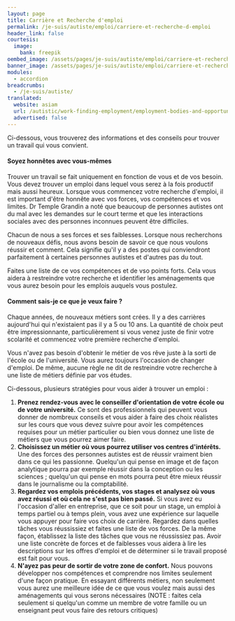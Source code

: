 ```yaml
---
layout: page
title: Carrière et Recherche d'emploi
permalink: /je-suis/autiste/emploi/carriere-et-recherche-d-emploi
header_link: false
courtesis:
  image:
    bank: freepik
oembed_image: /assets/pages/je-suis/autiste/emploi/carriere-et-recherche-d-emploi/opengraph.jpg
banner_image: /assets/pages/je-suis/autiste/emploi/carriere-et-recherche-d-emploi/banner.jpg
modules:
  - accordion
breadcrumbs:
  - /je-suis/autiste/
translated:
  website: asiam
  url: /autistic/work-finding-employment/employment-bodies-and-opportunities/
  advertised: false
---
```


Ci-dessous, vous trouverez des informations et des conseils pour trouver un travail qui vous convient.


<amp-accordion animate expand-single-section disable-session-states>
 <section expanded>
  <h4><span></span>Soyez honnêtes avec vous-mêmes</h4>
  <div>
<p>Trouver un travail se fait uniquement en fonction de vous et de vos besoin. Vous devez trouver un emploi dans lequel vous serez à la fois productif mais aussi heureux.
Lorsque vous commencez votre recherche d'emploi, il est important d'être honnête avec vos forces, vos compétences et vos limites.
Dr Temple Grandin a noté que beaucoup de personnes autistes ont du mal avec les demandes sur le court terme et que les interactions sociales avec des personnes inconnues peuvent être difficiles.</p>

<p>Chacun de nous a ses forces et ses faiblesses. Lorsque nous recherchons de nouveaux défis, nous avons besoin de savoir ce que nous voulons réussir et comment.
Cela signifie qu'il y a des postes qui conviendront parfaitement à certaines personnes autistes et d'autres pas du tout.</p>
<p>Faites une liste de ce vos compétences et de vso points forts. Cela vous aidera à restreindre votre recherche et identifier les aménagements que vous aurez besoin pour les emplois auquels vous postulez.</p>

  </div>
 </section>
 <section>
  <h4><span></span>Comment sais-je ce que je veux faire&nbsp;?</h4>
  <div>
<p>Chaque années, de nouveaux métiers sont crées. Il y a des carrières aujourd'hui qui n'existaient pas il y a 5 ou 10 ans.
La quantité de choix peut être impressionnante, particulièrement si vous venez juste de finir votre scolarité et commencez votre première recherche d'emploi.</p>

<p>Vous n'avez pas besoin d'obtenir le métier de vos rêve juste à la sorti de l'école ou de l'université. Vous aurez toujours l'occasion de changer d'emploi.
De même, aucune règle ne dit de restreindre votre recherche à une liste de métiers définie par vos études.</p>

<p>Ci-dessous, plusieurs stratégies pour vous aider à trouver un emploi&nbsp;:</p>
<ol>
 <li><strong>Prenez rendez-vous avec le conseiller d'orientation de votre école ou de votre université.</strong> Ce sont des professionnels qui peuvent vous donner de nombreux conseils et vous aider à
 faire des choix réalistes sur les cours que vous devez suivre pour avoir les compétences requises pour un métier particulier ou bien vous donnez une liste de métiers que vous pourrez aimer faire.</li>
 <li><strong>Choisissez un métier où vous pourrez utiliser vos centres d'intérêts.</strong> Une des forces des personnes autistes est de réussir vraiment bien dans ce qui les passionne. Quelqu'un qui pense en image et de façon analytique pourra par exemple
réussir dans la conception ou les sciences&nbsp;; quelqu'un qui pense en mots pourra peut être mieux réussir dans le journalisme ou la comptabilité.</li>
 <li><strong>Regardez vos emplois précédents, vos stages et analysez où vous avez réussi et où cela ne s'est pas bien passé.</strong> Si vous avez eu l'occasion d'aller en entreprise, que ce soit pour un stage,
un emploi à temps partiel ou à temps plein, vous avez une expérience sur laquelle vous appuyer pour faire vos choix de carrière.
Regardez dans quelles tâches vous réussissiez et faites une liste de vos forces. De la même façon, établissez la liste des tâches que vous ne réussissiez pas.
Avoir une liste concrète de forces et de faiblesses vous aidera à lire les descriptions sur les offres d'emploi et de déterminer si le travail proposé est fait pour vous.</li>
 <li><strong>N'ayez pas peur de sortir de votre zone de confort.</strong> Nous pouvons développer nos compétences et comprendre nos limites seulement d'une façon pratique. En essayant
différents métiers, non seulement vous aurez une meilleure idée de ce que vous voulez mais aussi des aménagements qui vous serons nécessaires (NOTE&nbsp;: faites cela seulement si quelqu'un comme
un membre de votre famille ou un enseignant peut vous faire des retours critiques)</li>
</ol>
  </div>
 </section>
</amp-accordion>


